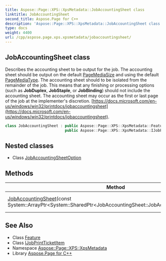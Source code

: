 ```yaml
---
title: Aspose::Page::XPS::XpsMetadata::JobAccountingSheet class
linktitle: JobAccountingSheet
second_title: Aspose.Page for C++
description: 'Aspose::Page::XPS::XpsMetadata::JobAccountingSheet class. Describes the accounting sheet to be output for the job. The accounting sheet should be output on the default PageMediaSize and using the default PageMediaType. The accounting sheet should to be isolated from the remainder of the job. This means that any finishing or processing options (such as JobDuplex, JobStaple, or JobBinding) should not include the accounting sheet. The accounting sheet may occur as the first or last page of the job at the implementer''s discretion.  in C++.'
type: docs
weight: 4400
url: /cpp/aspose.page.xps.xpsmetadata/jobaccountingsheet/
---
```

## JobAccountingSheet class


Describes the accounting sheet to be output for the job. The accounting sheet should be output on the default [PageMediaSize](../pagemediasize/) and using the default [PageMediaType](../pagemediatype/). The accounting sheet should to be isolated from the remainder of the job. This means that any finishing or processing options (such as **JobDuplex**, **JobStaple**, or **JobBinding**) should not include the accounting sheet. The accounting sheet may occur as the first or last page of the job at the implementer's discretion. [https://docs.microsoft.com/en-us/windows/win32/printdocs/jobaccountingsheet](https://docs.microsoft.com/en-us/windows/win32/printdocs/jobaccountingsheet).

```cpp
class JobAccountingSheet : public Aspose::Page::XPS::XpsMetadata::Feature,
                           public Aspose::Page::XPS::XpsMetadata::IJobPrintTicketItem
```

## Nested classes

* Class [JobAccountingSheetOption](./jobaccountingsheetoption/)
## Methods

| Method | Description |
| --- | --- |
| [JobAccountingSheet](./jobaccountingsheet/)(const System::ArrayPtr\<System::SharedPtr\<JobAccountingSheet::JobAccountingSheetOption\>\>\&) | Creates a new instance. |
## See Also

* Class [Feature](../feature/)
* Class [IJobPrintTicketItem](../ijobprintticketitem/)
* Namespace [Aspose::Page::XPS::XpsMetadata](../)
* Library [Aspose.Page for C++](../../)
